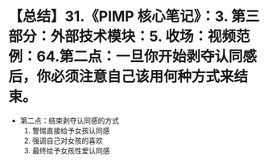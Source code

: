 # 【总结】31.《PIMP 核心笔记》：3. 第三部分：外部技术模块：5. 收场：视频范例：64.第二点：一旦你开始剥夺认同感后，你必须注意自己该用何种方式来结束。

-   第二点：结束剥夺认同感的方式
    1.  警惕直接给予女孩认同感
    2.  强调自己对女孩的喜欢
    3.  最终给予女孩性爱认同感
